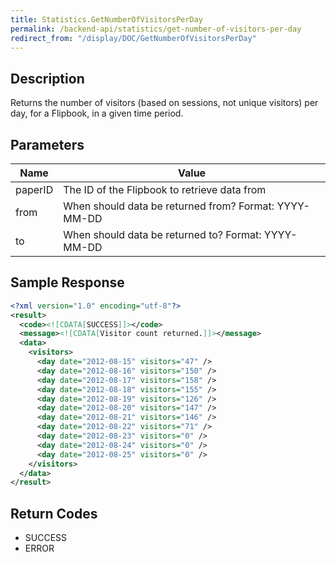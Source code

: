 ```yaml
---
title: Statistics.GetNumberOfVisitorsPerDay
permalink: /backend-api/statistics/get-number-of-visitors-per-day
redirect_from: "/display/DOC/GetNumberOfVisitorsPerDay"
---
```


## Description

Returns the number of visitors (based on sessions, not unique visitors) per day, for a Flipbook, in a given time period.

## Parameters

| Name    | Value
|---------|-------------------------------------------------------
| paperID | The ID of the Flipbook to retrieve data from
| from	  | When should data be returned from? Format: YYYY-MM-DD
| to 	  | When should data be returned to? Format: YYYY-MM-DD


## Sample Response
```xml
<?xml version="1.0" encoding="utf-8"?>
<result>
  <code><![CDATA[SUCCESS]]></code>
  <message><![CDATA[Visitor count returned.]]></message>
  <data>
    <visitors>
      <day date="2012-08-15" visitors="47" />
      <day date="2012-08-16" visitors="150" />
      <day date="2012-08-17" visitors="158" />
      <day date="2012-08-18" visitors="155" />
      <day date="2012-08-19" visitors="126" />
      <day date="2012-08-20" visitors="147" />
      <day date="2012-08-21" visitors="146" />
      <day date="2012-08-22" visitors="71" />
      <day date="2012-08-23" visitors="0" />
      <day date="2012-08-24" visitors="0" />
      <day date="2012-08-25" visitors="0" />
    </visitors>
  </data>
</result>
```

## Return Codes

* SUCCESS
* ERROR